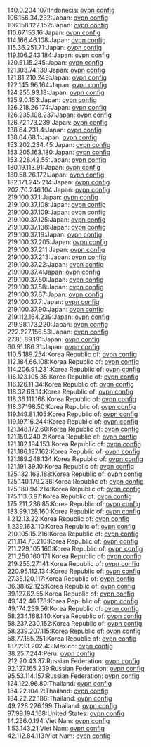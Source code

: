 140.0.204.107:Indonesia: [ovpn config](vpn/140_0_204_107.ovpn)  
106.156.34.232:Japan: [ovpn config](vpn/106_156_34_232.ovpn)  
106.158.122.152:Japan: [ovpn config](vpn/106_158_122_152.ovpn)  
110.67.153.16:Japan: [ovpn config](vpn/110_67_153_16.ovpn)  
114.166.46.108:Japan: [ovpn config](vpn/114_166_46_108.ovpn)  
115.36.251.71:Japan: [ovpn config](vpn/115_36_251_71.ovpn)  
119.106.243.184:Japan: [ovpn config](vpn/119_106_243_184.ovpn)  
120.51.15.245:Japan: [ovpn config](vpn/120_51_15_245.ovpn)  
121.103.74.139:Japan: [ovpn config](vpn/121_103_74_139.ovpn)  
121.81.210.249:Japan: [ovpn config](vpn/121_81_210_249.ovpn)  
122.145.96.164:Japan: [ovpn config](vpn/122_145_96_164.ovpn)  
124.255.93.18:Japan: [ovpn config](vpn/124_255_93_18.ovpn)  
125.9.0.153:Japan: [ovpn config](vpn/125_9_0_153.ovpn)  
126.218.26.174:Japan: [ovpn config](vpn/126_218_26_174.ovpn)  
126.235.108.237:Japan: [ovpn config](vpn/126_235_108_237.ovpn)  
126.72.173.239:Japan: [ovpn config](vpn/126_72_173_239.ovpn)  
138.64.231.4:Japan: [ovpn config](vpn/138_64_231_4.ovpn)  
138.64.68.1:Japan: [ovpn config](vpn/138_64_68_1.ovpn)  
153.202.234.45:Japan: [ovpn config](vpn/153_202_234_45.ovpn)  
153.205.163.180:Japan: [ovpn config](vpn/153_205_163_180.ovpn)  
153.228.42.55:Japan: [ovpn config](vpn/153_228_42_55.ovpn)  
180.19.113.91:Japan: [ovpn config](vpn/180_19_113_91.ovpn)  
180.58.26.172:Japan: [ovpn config](vpn/180_58_26_172.ovpn)  
182.171.245.214:Japan: [ovpn config](vpn/182_171_245_214.ovpn)  
202.70.246.104:Japan: [ovpn config](vpn/202_70_246_104.ovpn)  
219.100.37.1:Japan: [ovpn config](vpn/219_100_37_1.ovpn)  
219.100.37.108:Japan: [ovpn config](vpn/219_100_37_108.ovpn)  
219.100.37.109:Japan: [ovpn config](vpn/219_100_37_109.ovpn)  
219.100.37.125:Japan: [ovpn config](vpn/219_100_37_125.ovpn)  
219.100.37.138:Japan: [ovpn config](vpn/219_100_37_138.ovpn)  
219.100.37.19:Japan: [ovpn config](vpn/219_100_37_19.ovpn)  
219.100.37.205:Japan: [ovpn config](vpn/219_100_37_205.ovpn)  
219.100.37.211:Japan: [ovpn config](vpn/219_100_37_211.ovpn)  
219.100.37.213:Japan: [ovpn config](vpn/219_100_37_213.ovpn)  
219.100.37.22:Japan: [ovpn config](vpn/219_100_37_22.ovpn)  
219.100.37.4:Japan: [ovpn config](vpn/219_100_37_4.ovpn)  
219.100.37.50:Japan: [ovpn config](vpn/219_100_37_50.ovpn)  
219.100.37.58:Japan: [ovpn config](vpn/219_100_37_58.ovpn)  
219.100.37.67:Japan: [ovpn config](vpn/219_100_37_67.ovpn)  
219.100.37.7:Japan: [ovpn config](vpn/219_100_37_7.ovpn)  
219.100.37.90:Japan: [ovpn config](vpn/219_100_37_90.ovpn)  
219.112.164.239:Japan: [ovpn config](vpn/219_112_164_239.ovpn)  
219.98.173.220:Japan: [ovpn config](vpn/219_98_173_220.ovpn)  
222.227.156.53:Japan: [ovpn config](vpn/222_227_156_53.ovpn)  
27.85.89.191:Japan: [ovpn config](vpn/27_85_89_191.ovpn)  
60.91.186.31:Japan: [ovpn config](vpn/60_91_186_31.ovpn)  
110.5.189.254:Korea Republic of: [ovpn config](vpn/110_5_189_254.ovpn)  
112.184.66.108:Korea Republic of: [ovpn config](vpn/112_184_66_108.ovpn)  
114.206.91.231:Korea Republic of: [ovpn config](vpn/114_206_91_231.ovpn)  
116.123.105.35:Korea Republic of: [ovpn config](vpn/116_123_105_35.ovpn)  
116.126.11.34:Korea Republic of: [ovpn config](vpn/116_126_11_34.ovpn)  
118.32.69.14:Korea Republic of: [ovpn config](vpn/118_32_69_14.ovpn)  
118.36.111.168:Korea Republic of: [ovpn config](vpn/118_36_111_168.ovpn)  
118.37.198.50:Korea Republic of: [ovpn config](vpn/118_37_198_50.ovpn)  
119.149.81.105:Korea Republic of: [ovpn config](vpn/119_149_81_105.ovpn)  
119.197.16.244:Korea Republic of: [ovpn config](vpn/119_197_16_244.ovpn)  
121.148.172.60:Korea Republic of: [ovpn config](vpn/121_148_172_60.ovpn)  
121.159.240.2:Korea Republic of: [ovpn config](vpn/121_159_240_2.ovpn)  
121.182.194.153:Korea Republic of: [ovpn config](vpn/121_182_194_153.ovpn)  
121.186.197.162:Korea Republic of: [ovpn config](vpn/121_186_197_162.ovpn)  
121.189.248.134:Korea Republic of: [ovpn config](vpn/121_189_248_134.ovpn)  
121.191.39.10:Korea Republic of: [ovpn config](vpn/121_191_39_10.ovpn)  
125.132.163.188:Korea Republic of: [ovpn config](vpn/125_132_163_188.ovpn)  
125.140.179.236:Korea Republic of: [ovpn config](vpn/125_140_179_236.ovpn)  
125.180.94.214:Korea Republic of: [ovpn config](vpn/125_180_94_214.ovpn)  
175.113.6.97:Korea Republic of: [ovpn config](vpn/175_113_6_97.ovpn)  
175.211.236.85:Korea Republic of: [ovpn config](vpn/175_211_236_85.ovpn)  
183.99.128.160:Korea Republic of: [ovpn config](vpn/183_99_128_160.ovpn)  
1.212.13.22:Korea Republic of: [ovpn config](vpn/1_212_13_22.ovpn)  
1.239.163.110:Korea Republic of: [ovpn config](vpn/1_239_163_110.ovpn)  
210.105.15.216:Korea Republic of: [ovpn config](vpn/210_105_15_216.ovpn)  
211.114.73.210:Korea Republic of: [ovpn config](vpn/211_114_73_210.ovpn)  
211.229.105.160:Korea Republic of: [ovpn config](vpn/211_229_105_160.ovpn)  
211.250.160.171:Korea Republic of: [ovpn config](vpn/211_250_160_171.ovpn)  
219.255.27.141:Korea Republic of: [ovpn config](vpn/219_255_27_141.ovpn)  
220.95.112.134:Korea Republic of: [ovpn config](vpn/220_95_112_134.ovpn)  
27.35.120.117:Korea Republic of: [ovpn config](vpn/27_35_120_117.ovpn)  
36.38.62.125:Korea Republic of: [ovpn config](vpn/36_38_62_125.ovpn)  
39.127.62.55:Korea Republic of: [ovpn config](vpn/39_127_62_55.ovpn)  
49.142.46.178:Korea Republic of: [ovpn config](vpn/49_142_46_178.ovpn)  
49.174.239.56:Korea Republic of: [ovpn config](vpn/49_174_239_56.ovpn)  
58.234.168.140:Korea Republic of: [ovpn config](vpn/58_234_168_140.ovpn)  
58.237.230.152:Korea Republic of: [ovpn config](vpn/58_237_230_152.ovpn)  
58.239.207.115:Korea Republic of: [ovpn config](vpn/58_239_207_115.ovpn)  
58.77.185.251:Korea Republic of: [ovpn config](vpn/58_77_185_251.ovpn)  
187.233.202.43:Mexico: [ovpn config](vpn/187_233_202_43.ovpn)  
38.25.7.244:Peru: [ovpn config](vpn/38_25_7_244.ovpn)  
212.20.43.37:Russian Federation: [ovpn config](vpn/212_20_43_37.ovpn)  
92.127.165.239:Russian Federation: [ovpn config](vpn/92_127_165_239.ovpn)  
95.53.114.157:Russian Federation: [ovpn config](vpn/95_53_114_157.ovpn)  
124.122.96.80:Thailand: [ovpn config](vpn/124_122_96_80.ovpn)  
184.22.104.2:Thailand: [ovpn config](vpn/184_22_104_2.ovpn)  
184.22.22.186:Thailand: [ovpn config](vpn/184_22_22_186.ovpn)  
49.228.226.199:Thailand: [ovpn config](vpn/49_228_226_199.ovpn)  
97.99.194.168:United States: [ovpn config](vpn/97_99_194_168.ovpn)  
14.236.0.194:Viet Nam: [ovpn config](vpn/14_236_0_194.ovpn)  
1.53.143.21:Viet Nam: [ovpn config](vpn/1_53_143_21.ovpn)  
42.112.84.113:Viet Nam: [ovpn config](vpn/42_112_84_113.ovpn)  

